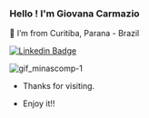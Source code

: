 ### Hello ! I'm Giovana Carmazio 


:house_with_garden: I’m from Curitiba, Parana - Brazil


[![Linkedin Badge](https://img.shields.io/badge/-LinkedIn-blue?style=flat-square&logo=Linkedin&logoColor=white&link=linkedin.com/in/giovana-carmazio)](https://www.linkedin.com/in/giovana-carmazio/)




![gif_minascomp-1](https://user-images.githubusercontent.com/83242981/128617333-be10f684-ce3f-4184-83a5-f3b43e38a82f.gif)


- Thanks for visiting.

- Enjoy it!!


